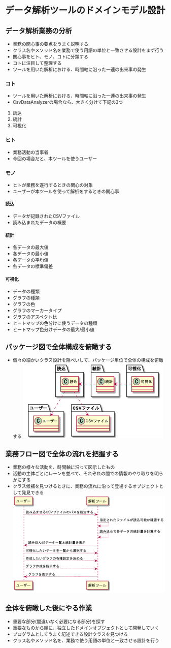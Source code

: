 # データ解析ツールのドメインモデル設計

## データ解析業務の分析
* 業務の関心事の要点をうまく説明する
* クラス名やメソッド名を業務で使う用語の単位と一致させる設計をまず行う
* 関心事をヒト、モノ、コトに分類する
* コトに注目して整理する
* ツールを用いた解析における、時間軸に沿った一連の出来事の発生
### コト
* ツールを用いた解析における、時間軸に沿った一連の出来事の発生
* CsvDataAnalyzerの場合なら、大きく分けて下記の3つ
1. 読込
2. 統計
3. 可視化
### ヒト
* 業務活動の当事者
* 今回の場合だと、本ツールを使うユーザー
### モノ
* ヒトが業務を遂行するときの関心の対象
* ユーザーが本ツールを使って解析をするときの関心事
#### 読込
* データが記録されたCSVファイル
* 読み込まれたデータの概要
#### 統計
* 各データの最大値
* 各データの最小値
* 各データの平均値
* 各データの標準偏差
#### 可視化
* データの種類
* グラフの種類
* グラフの色
* グラフのマーカータイプ
* グラフのアスペクト比
* ヒートマップの色分けに使うデータの種類
* ヒートマップ色分けデータの最大/最小値

## パッケージ図で全体構成を俯瞰する
* 個々の細かいクラス設計を隠ぺいして、パッケージ単位で全体の構成を俯瞰する
![](uml/PackageDiagram/PackageDiagram.png)  

## 業務フロー図で全体の流れを把握する
* 業務の様々な活動を、時間軸に沿って図示したもの
* 活動の主体ごとにレーンを並べて、それぞれの間での情報のやり取りを明らかにする
* クラス候補を見つけるときに、業務の流れに沿って登場するオブジェクトとして発見できる
![](uml/BusinessFlowDiagram/BusinessFlowDiagram.png)  

## 全体を俯瞰した後にやる作業
* 重要な部分(間違いなく必要になる部分)を探す
* 重要なものから順に、独立したドメインオブジェクトとして開発していく
* プログラムとしてうまく記述できる設計クラスを見つける
* クラス名やメソッド名を、業務で使う用語の単位と一致させる設計を行う

